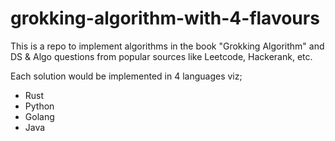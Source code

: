# grokking-algorithm-with-4-flavours

This is a repo to implement algorithms in the book "Grokking Algorithm" and DS & Algo questions from popular sources like Leetcode, Hackerank, etc. 

Each solution would be implemented in 4 languages viz; 

 - Rust
 - Python
 - Golang
 - Java
